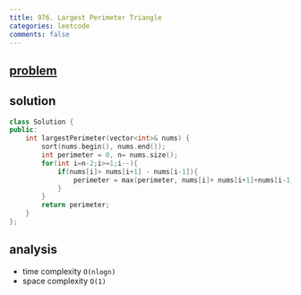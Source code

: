```yaml
---
title: 976. Largest Perimeter Triangle
categories: leetcode
comments: false
---
```


## [problem](https://leetcode.com/problems/largest-perimeter-triangle/)

## solution
```c++
class Solution {
public:
    int largestPerimeter(vector<int>& nums) {
        sort(nums.begin(), nums.end());
        int perimeter = 0, n= nums.size();
        for(int i=n-2;i>=1;i--){
            if(nums[i]> nums[i+1] - nums[i-1]){
                perimeter = max(perimeter, nums[i]+ nums[i+1]+nums[i-1]);
            }
        }
        return perimeter;
    }
};
```
## analysis
- time complexity `O(nlogn)`
- space complexity `O(1)`
